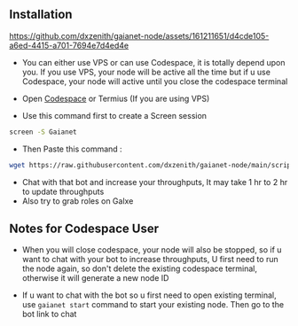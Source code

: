 
## Installation


https://github.com/dxzenith/gaianet-node/assets/161211651/d4cde105-a6ed-4415-a701-7694e7d4ed4e


- You can either use VPS or can use Codespace, it is totally depend upon you. If you use VPS, your node will be active all the time but if u use Codespace, your node will active until you close the codespace terminal

- Open [Codespace](https://github.com/codespaces) or Termius (If you are using VPS)
- Use this command first to create a Screen session
```bash
screen -S Gaianet
```
- Then Paste this command :
```bash
wget https://raw.githubusercontent.com/dxzenith/gaianet-node/main/script.sh && chmod +x script.sh && ./script.sh
```
- Chat with that bot and increase your throughputs, It may take 1 hr to 2 hr to update throughputs
- Also try to grab roles on Galxe

## Notes for Codespace User

- When you will close codespace, your node will also be stopped, so if u want to chat with your bot to increase throughputs, U first need to run the node again, so don't delete the existing codespace terminal, otherwise it will generate a new node ID

- If u want to chat with the bot so u first need to open existing terminal, use `gaianet start` command to start your existing node. Then go to the bot link to chat
